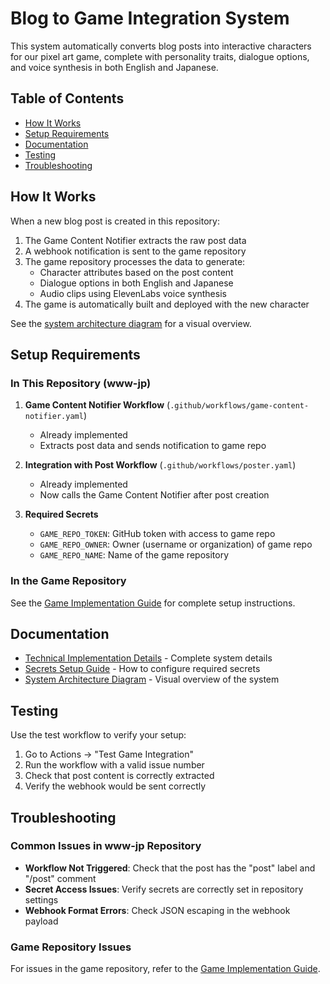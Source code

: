 # Blog to Game Integration System

This system automatically converts blog posts into interactive characters for our pixel art game, complete with personality traits, dialogue options, and voice synthesis in both English and Japanese.

## Table of Contents

- [How It Works](#how-it-works)
- [Setup Requirements](#setup-requirements)
- [Documentation](#documentation)
- [Testing](#testing)
- [Troubleshooting](#troubleshooting)

## How It Works

When a new blog post is created in this repository:

1. The Game Content Notifier extracts the raw post data
2. A webhook notification is sent to the game repository
3. The game repository processes the data to generate:
   - Character attributes based on the post content
   - Dialogue options in both English and Japanese
   - Audio clips using ElevenLabs voice synthesis
4. The game is automatically built and deployed with the new character

See the [system architecture diagram](./diagrams/architecture.md) for a visual overview.

## Setup Requirements

### In This Repository (www-jp)

1. **Game Content Notifier Workflow** (`.github/workflows/game-content-notifier.yaml`)
   - Already implemented
   - Extracts post data and sends notification to game repo

2. **Integration with Post Workflow** (`.github/workflows/poster.yaml`)
   - Already implemented
   - Now calls the Game Content Notifier after post creation

3. **Required Secrets**
   - `GAME_REPO_TOKEN`: GitHub token with access to game repo
   - `GAME_REPO_OWNER`: Owner (username or organization) of game repo
   - `GAME_REPO_NAME`: Name of the game repository

### In the Game Repository

See the [Game Implementation Guide](./implementation/game-repo-guide.md) for complete setup instructions.

## Documentation

- [Technical Implementation Details](./implementation/technical-details.md) - Complete system details
- [Secrets Setup Guide](./implementation/secrets-setup.md) - How to configure required secrets
- [System Architecture Diagram](./diagrams/architecture.md) - Visual overview of the system

## Testing

Use the test workflow to verify your setup:

1. Go to Actions → "Test Game Integration"
2. Run the workflow with a valid issue number
3. Check that post content is correctly extracted
4. Verify the webhook would be sent correctly

## Troubleshooting

### Common Issues in www-jp Repository

- **Workflow Not Triggered**: Check that the post has the "post" label and "/post" comment
- **Secret Access Issues**: Verify secrets are correctly set in repository settings
- **Webhook Format Errors**: Check JSON escaping in the webhook payload

### Game Repository Issues

For issues in the game repository, refer to the [Game Implementation Guide](./implementation/game-repo-guide.md).